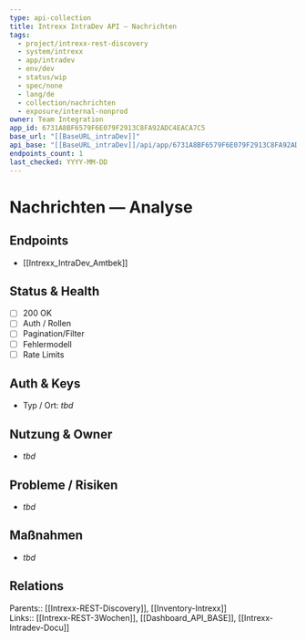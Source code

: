 ```yaml
---
type: api-collection
title: Intrexx IntraDev API — Nachrichten
tags:
  - project/intrexx-rest-discovery
  - system/intrexx
  - app/intradev
  - env/dev
  - status/wip
  - spec/none
  - lang/de
  - collection/nachrichten
  - exposure/internal-nonprod
owner: Team Integration
app_id: 6731A8BF6579F6E079F2913C8FA92ADC4EACA7C5
base_url: "[[BaseURL_intraDev]]"
api_base: "[[BaseURL_intraDev]]/api/app/6731A8BF6579F6E079F2913C8FA92ADC4EACA7C5"
endpoints_count: 1
last_checked: YYYY-MM-DD
---
```


# Nachrichten — Analyse

## Endpoints
- [[Intrexx_IntraDev_Amtbek]]

## Status & Health
- [ ] 200 OK
- [ ] Auth / Rollen
- [ ] Pagination/Filter
- [ ] Fehlermodell
- [ ] Rate Limits

## Auth & Keys
- Typ / Ort: _tbd_

## Nutzung & Owner
- _tbd_

## Probleme / Risiken
- _tbd_

## Maßnahmen
- _tbd_

## Relations
Parents:: [[Intrexx-REST-Discovery]], [[Inventory-Intrexx]]  
Links:: [[Intrexx-REST-3Wochen]], [[Dashboard_API_BASE]], [[Intrexx-Intradev-Docu]]
